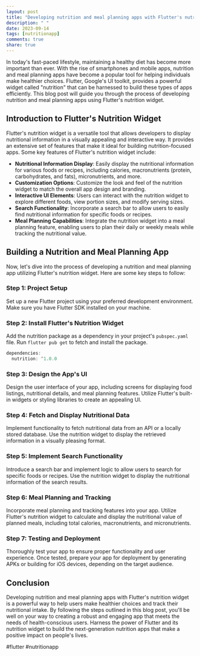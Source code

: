 ```yaml
---
layout: post
title: "Developing nutrition and meal planning apps with Flutter's nutrition widget"
description: " "
date: 2023-09-14
tags: [nutritionapp]
comments: true
share: true
---
```


In today's fast-paced lifestyle, maintaining a healthy diet has become more important than ever. With the rise of smartphones and mobile apps, nutrition and meal planning apps have become a popular tool for helping individuals make healthier choices. Flutter, Google's UI toolkit, provides a powerful widget called "nutrition" that can be harnessed to build these types of apps efficiently. This blog post will guide you through the process of developing nutrition and meal planning apps using Flutter's nutrition widget.

## Introduction to Flutter's Nutrition Widget

Flutter's nutrition widget is a versatile tool that allows developers to display nutritional information in a visually appealing and interactive way. It provides an extensive set of features that make it ideal for building nutrition-focused apps. Some key features of Flutter's nutrition widget include:

- **Nutritional Information Display**: Easily display the nutritional information for various foods or recipes, including calories, macronutrients (protein, carbohydrates, and fats), micronutrients, and more.
- **Customization Options**: Customize the look and feel of the nutrition widget to match the overall app design and branding.
- **Interactive UI Elements**: Users can interact with the nutrition widget to explore different foods, view portion sizes, and modify serving sizes.
- **Search Functionality**: Incorporate a search bar to allow users to easily find nutritional information for specific foods or recipes.
- **Meal Planning Capabilities**: Integrate the nutrition widget into a meal planning feature, enabling users to plan their daily or weekly meals while tracking the nutritional value.

## Building a Nutrition and Meal Planning App

Now, let's dive into the process of developing a nutrition and meal planning app utilizing Flutter's nutrition widget. Here are some key steps to follow:

### Step 1: Project Setup

Set up a new Flutter project using your preferred development environment. Make sure you have Flutter SDK installed on your machine.

### Step 2: Install Flutter's Nutrition Widget

Add the nutrition package as a dependency in your project's `pubspec.yaml` file. Run `flutter pub get` to fetch and install the package.

```dart
dependencies:
  nutrition: ^1.0.0
```

### Step 3: Design the App's UI

Design the user interface of your app, including screens for displaying food listings, nutritional details, and meal planning features. Utilize Flutter's built-in widgets or styling libraries to create an appealing UI.

### Step 4: Fetch and Display Nutritional Data

Implement functionality to fetch nutritional data from an API or a locally stored database. Use the nutrition widget to display the retrieved information in a visually pleasing format.

### Step 5: Implement Search Functionality

Introduce a search bar and implement logic to allow users to search for specific foods or recipes. Use the nutrition widget to display the nutritional information of the search results.

### Step 6: Meal Planning and Tracking

Incorporate meal planning and tracking features into your app. Utilize Flutter's nutrition widget to calculate and display the nutritional value of planned meals, including total calories, macronutrients, and micronutrients.

### Step 7: Testing and Deployment

Thoroughly test your app to ensure proper functionality and user experience. Once tested, prepare your app for deployment by generating APKs or building for iOS devices, depending on the target audience.

## Conclusion

Developing nutrition and meal planning apps with Flutter's nutrition widget is a powerful way to help users make healthier choices and track their nutritional intake. By following the steps outlined in this blog post, you'll be well on your way to creating a robust and engaging app that meets the needs of health-conscious users. Harness the power of Flutter and its nutrition widget to build the next-generation nutrition apps that make a positive impact on people's lives.

#flutter #nutritionapp